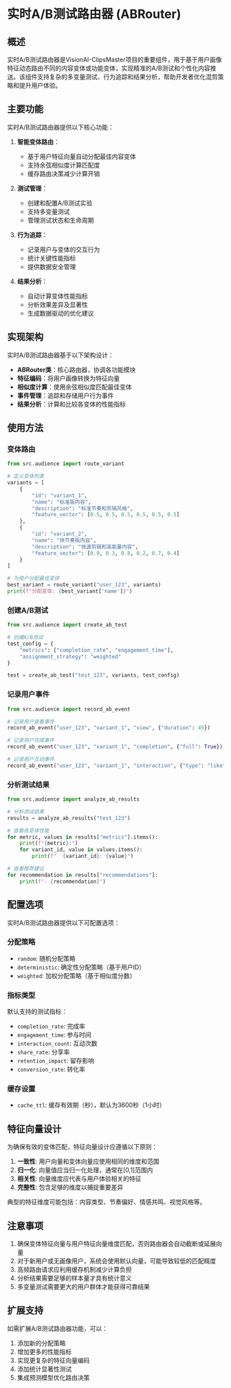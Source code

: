 # 实时A/B测试路由器 (ABRouter)

## 概述

实时A/B测试路由器是VisionAI-ClipsMaster项目的重要组件，用于基于用户画像特征动态路由不同的内容变体或功能变体，实现精准的A/B测试和个性化内容推送。该组件支持复杂的多变量测试、行为追踪和结果分析，帮助开发者优化混剪策略和提升用户体验。

## 主要功能

实时A/B测试路由器提供以下核心功能：

1. **智能变体路由**：
   - 基于用户特征向量自动分配最佳内容变体
   - 支持余弦相似度计算匹配度
   - 缓存路由决策减少计算开销

2. **测试管理**：
   - 创建和配置A/B测试实验
   - 支持多变量测试
   - 管理测试状态和生命周期

3. **行为追踪**：
   - 记录用户与变体的交互行为
   - 统计关键性能指标
   - 提供数据安全管理

4. **结果分析**：
   - 自动计算变体性能指标
   - 分析效果差异及显著性
   - 生成数据驱动的优化建议

## 实现架构

实时A/B测试路由器基于以下架构设计：

- **ABRouter类**：核心路由器，协调各功能模块
- **特征编码**：将用户画像转换为特征向量
- **相似度计算**：使用余弦相似度匹配最佳变体
- **事件管理**：追踪和存储用户行为事件
- **结果分析**：计算和比较各变体的性能指标

## 使用方法

### 变体路由

```python
from src.audience import route_variant

# 定义变体列表
variants = [
    {
        "id": "variant_1",
        "name": "标准版内容",
        "description": "标准节奏和剪辑风格",
        "feature_vector": [0.5, 0.5, 0.5, 0.5, 0.5, 0.5]
    },
    {
        "id": "variant_2",
        "name": "快节奏版内容",
        "description": "快速剪辑和高能量内容",
        "feature_vector": [0.9, 0.3, 0.8, 0.2, 0.7, 0.4]
    }
]

# 为用户分配最佳变体
best_variant = route_variant("user_123", variants)
print(f"分配变体: {best_variant['name']}")
```

### 创建A/B测试

```python
from src.audience import create_ab_test

# 创建A/B测试
test_config = {
    "metrics": ["completion_rate", "engagement_time"],
    "assignment_strategy": "weighted"
}

test = create_ab_test("test_123", variants, test_config)
```

### 记录用户事件

```python
from src.audience import record_ab_event

# 记录用户查看事件
record_ab_event("user_123", "variant_1", "view", {"duration": 45})

# 记录用户完成事件
record_ab_event("user_123", "variant_1", "completion", {"full": True})

# 记录用户互动事件
record_ab_event("user_123", "variant_1", "interaction", {"type": "like"})
```

### 分析测试结果

```python
from src.audience import analyze_ab_results

# 分析测试结果
results = analyze_ab_results("test_123")

# 查看各变体性能
for metric, values in results["metrics"].items():
    print(f"{metric}:")
    for variant_id, value in values.items():
        print(f"  {variant_id}: {value}")

# 查看推荐建议
for recommendation in results["recommendations"]:
    print(f"- {recommendation}")
```

## 配置选项

实时A/B测试路由器提供以下可配置选项：

### 分配策略

- `random`: 随机分配策略
- `deterministic`: 确定性分配策略（基于用户ID）
- `weighted`: 加权分配策略（基于相似度分数）

### 指标类型

默认支持的测试指标：

- `completion_rate`: 完成率
- `engagement_time`: 参与时间
- `interaction_count`: 互动次数
- `share_rate`: 分享率
- `retention_impact`: 留存影响
- `conversion_rate`: 转化率

### 缓存设置

- `cache_ttl`: 缓存有效期（秒），默认为3600秒（1小时）

## 特征向量设计

为确保有效的变体匹配，特征向量设计应遵循以下原则：

1. **一致性**: 用户向量和变体向量应使用相同的维度和范围
2. **归一化**: 向量值应当归一化处理，通常在[0,1]范围内
3. **相关性**: 向量维度应代表与用户体验相关的特征
4. **完整性**: 包含足够的维度以捕捉重要差异

典型的特征维度可能包括：内容类型、节奏偏好、情感共鸣、视觉风格等。

## 注意事项

1. 确保变体特征向量与用户特征向量维度匹配，否则路由器会自动截断或延展向量
2. 对于新用户或无画像用户，系统会使用默认向量，可能导致较低的匹配精度
3. 高频路由请求应利用缓存机制减少计算负担
4. 分析结果需要足够的样本量才具有统计意义
5. 多变量测试需要更大的用户群体才能获得可靠结果

## 扩展支持

如需扩展A/B测试路由器功能，可以：

1. 添加新的分配策略
2. 增加更多的性能指标
3. 实现更复杂的特征向量编码
4. 添加统计显著性测试
5. 集成预测模型优化路由决策 